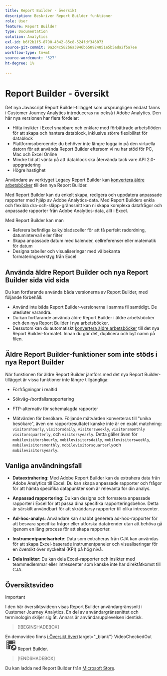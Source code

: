 ```yaml
---
title: Report Builder - översikt
description: Beskriver Report Builder funktioner
role: User
feature: Report Builder
type: Documentation
solution: Analytics
exl-id: b6f2b1f5-8790-4342-85c8-524fdf346073
source-git-commit: 9a2d4c582b6a3946b658924851e5b5ada2f5a7ee
workflow-type: tm+mt
source-wordcount: '527'
ht-degree: 1%

---
```


# Report Builder - översikt

Det nya Javascript Report Builder-tillägget som ursprungligen endast fanns i Customer Journey Analytics introduceras nu också i Adobe Analytics. Den här nya versionen har flera fördelar:

- Hitta insikter i Excel snabbare och enklare med förbättrade arbetsflöden för att skapa och hantera datablock, inklusive större flexibilitet för datablock
- Plattformsoberoende: du behöver inte längre logga in på den virtuella datorn för att använda Report Builder eftersom vi nu har stöd för PC, Mac och Excel Online
- Mindre tid att vänta på att datablock ska återvända tack vare API 2.0-uppgradering
- Högre hastighet

Användare av verktyget Legacy Report Builder kan [konvertera äldre arbetsböcker](/help/analyze/report-builder/convert-workbooks.md) till den nya Report Builder.

Med Report Builder kan du enkelt skapa, redigera och uppdatera anpassade rapporter med hjälp av Adobe Analytics-data. Med Report Builders enkla och flexibla dra-och-släpp-gränssnitt kan ni skapa komplexa datafrågor och anpassade rapporter från Adobe Analytics-data, allt i Excel.

Med Report Builder kan man

- Referera befintliga kalkylbladsceller för att få perfekt radordning, datumintervall eller filter
- Skapa anpassade datum med kalender, cellreferenser eller matematik för datum
- Designa tabeller och visualiseringar med välbekanta formateringsverktyg från Excel

## Använda äldre Report Builder och nya Report Builder sida vid sida

Du kan fortfarande använda båda versionerna av Report Builder, med följande förbehåll:

- Använd inte båda Report Builder-versionerna i samma fil samtidigt. De utesluter varandra.
- Du kan fortfarande använda äldre Report Builder i äldre arbetsböcker och den nya Report Builder i nya arbetsböcker.
- Dessutom kan du automatiskt [konvertera äldre arbetsböcker](/help/analyze/report-builder/convert-workbooks.md) till det nya Report Builder-formatet. Innan du gör det, duplicera och byt namn på filen.

## Äldre Report Builder-funktioner som inte stöds i nya Report Builder

När funktionen för äldre Report Builder jämförs med det nya Report Builder-tillägget är vissa funktioner inte längre tillgängliga:

- Förfrågningar i realtid

- Sökväg-/bortfallsrapportering

- FTP-alternativ för schemalagda rapporter

- Mätvärden för besökare. Följande mätvärden konverteras till &quot;unika besökare&quot;, även om rapportresultatet kanske inte är en exakt matchning: `visitorshourly`, `visitorsdaily`, `visitorsweekly`, `visitorsmonthly` `visitorsquarterly`, och `visitorsyearly`. Detta gäller även för `mobilevisitorshourly`, `mobilevisitorsdaily`, `mobilevisitorsweekly`, `mobilevisitorsmonthly`, `mobilevisitorsquarterly`och `mobilevisitorsyearly`.

## Vanliga användningsfall

- **Dataextrahering**: Med Adobe Report Builder kan du extrahera data från Adobe Analytics till Excel. Du kan skapa anpassade rapporter och frågor för att hämta specifika datapunkter som är relevanta för din analys.

- **Anpassad rapportering**: Du kan designa och formatera anpassade rapporter i Excel för att passa dina specifika rapporteringsbehov. Detta är särskilt användbart för att skräddarsy rapporter till olika intressenter.

- **Ad-hoc-analys**: Användare kan snabbt generera ad-hoc-rapporter för att besvara specifika frågor eller utforska datatrender utan att behöva gå igenom en lång process för att skapa rapporter.

- **Instrumentpanelsarbete**: Data som extraheras från CJA kan användas för att skapa Excel-baserade instrumentpaneler och visualiseringar för en översikt över nyckeltal (KPI) på hög nivå.

- **Dela insikter**: Du kan dela Excel-rapporter och insikter med teammedlemmar eller intressenter som kanske inte har direktåtkomst till CJA.

## Översiktsvideo

>[!IMPORTANT]
>
>I den här översiktsvideon visas Report Builder användargränssnitt i Customer Journey Analytics. En del av användargränssnittet och terminologin skiljer sig åt. Annars är användarupplevelsen identisk.


>[!BEGINSHADEBOX]

En demovideo finns [i Översikt över](https://video.tv.adobe.com/v/3452584?quality=12&learn=on&captions=swe){target="_blank"} VideoCheckedOut![&#128279;](/help/assets/icons/VideoCheckedOut.svg) Report Builder.

>[!ENDSHADEBOX]

Du kan ladda ned Report Builder från [Microsoft Store](https://appsource.microsoft.com/en-us/product/office/WA200003101?tab=Overview).
